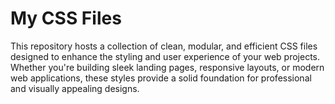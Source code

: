 # My CSS Files

This repository hosts a collection of clean, modular, and efficient CSS files designed to enhance the styling and user experience of your web projects. Whether you're building sleek landing pages, responsive layouts, or modern web applications, these styles provide a solid foundation for professional and visually appealing designs.

